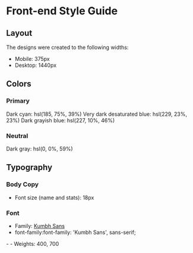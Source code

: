 # Front-end Style Guide

## Layout

The designs were created to the following widths:

- Mobile: 375px
- Desktop: 1440px

## Colors

### Primary

Dark cyan: hsl(185, 75%, 39%)
Very dark desaturated blue: hsl(229, 23%, 23%)
Dark grayish blue: hsl(227, 10%, 46%)

### Neutral

Dark gray: hsl(0, 0%, 59%)

## Typography

### Body Copy

- Font size (name and stats): 18px

### Font

- Family: [Kumbh Sans](https://fonts.google.com/specimen/Kumbh+Sans)
- font-family:font-family: 'Kumbh Sans', sans-serif;
<link href="https://fonts.googleapis.com/css2?family=Kumbh+Sans:wght@100;300;400;700;800&family=Poppins:wght@100;300&display=swap" rel="stylesheet">
- 
- Weights: 400, 700
